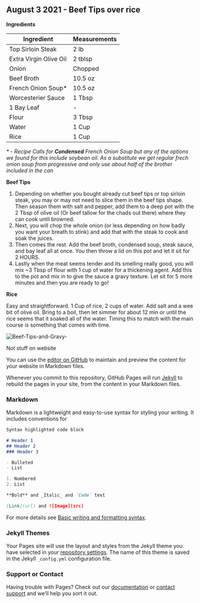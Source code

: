 ## August 3 2021 - Beef Tips over rice

**Ingredients**

| Ingredient            | Measurements    |
| --------------------- | --------------- |
| Top Sirloin Steak     | 2 lb            |
| Extra Virgin Olive Oil| 2 tblsp         | 
| Onion                 | Chopped         | 
| Beef Broth            | 10.5 oz         | 
| French Onion Soup*    | 10.5 oz         | 
| Worcesterier Sauce    | 1 Tbsp          | 
| 1 Bay Leaf            | -               | 
| Flour                 | 3 Tbsp          | 
| Water                 | 1 Cup           | 
| Rice                  | 1 Cup           | 

_* - Recipe Calls for **Condensed** French Onion Soup but any of the options we found for this include soybean oil. As a substitute we get regular frech onion soup from progressive and only use about half of the brother included in the can_

**Beef Tips**
1. Depending on whether you bought already cut beef tips or top sirloin steak, you may or may not need to slice them in the beef tips shape. Then season them with salt and pepper, add them to a deep pot with the 2 Tbsp of olive oil (Or beef tallow for the chads out there) where they can cook until browned.
2. Next, you will chop the whole onion (or less depending on how badly you want your breath to stink) and add that with the steak to cook and soak the juices.
3. Then comes the rest. Add  the beef broth, condensed soup, steak sauce, and bay leaf all at once. You then throw a lid on this pot and let it sit for 2 HOURS.
4. Lastly when the meat seems tender and its smelling really good, you will mix ~3 Tbsp of flour with 1 cup of water for a thickening agent. Add this to the pot and mix in to give the sauce a gravy texture. Let sit for 5 more minutes and then you are ready to go!

**Rice**

Easy and straightforward. 1 Cup of rice, 2 cups of water. Add salt and a wee bit of olive oil. Bring to a boil, then let simmer for about 12 min or until the rice seems that it soaked all of the water. Timing this to match with the main course is something that comes with time.


![Beef-Tips-and-Gravy-](https://user-images.githubusercontent.com/53092191/182606515-132a796b-f9be-40c5-911f-77ec183dd515.jpeg)







Not stuff on website

You can use the [editor on GitHub](https://github.com/joe-brauckmann/joe-brauckmann.github.io/edit/main/README.md) to maintain and preview the content for your website in Markdown files.

Whenever you commit to this repository, GitHub Pages will run [Jekyll](https://jekyllrb.com/) to rebuild the pages in your site, from the content in your Markdown files.

### Markdown

Markdown is a lightweight and easy-to-use syntax for styling your writing. It includes conventions for

```markdown
Syntax highlighted code block

# Header 1
## Header 2
### Header 3

- Bulleted
- List

1. Numbered
2. List

**Bold** and _Italic_ and `Code` text

[Link](url) and ![Image](src)
```

For more details see [Basic writing and formatting syntax](https://docs.github.com/en/github/writing-on-github/getting-started-with-writing-and-formatting-on-github/basic-writing-and-formatting-syntax).

### Jekyll Themes

Your Pages site will use the layout and styles from the Jekyll theme you have selected in your [repository settings](https://github.com/joe-brauckmann/joe-brauckmann.github.io/settings/pages). The name of this theme is saved in the Jekyll `_config.yml` configuration file.

### Support or Contact

Having trouble with Pages? Check out our [documentation](https://docs.github.com/categories/github-pages-basics/) or [contact support](https://support.github.com/contact) and we’ll help you sort it out.
